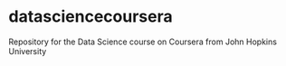 datasciencecoursera
===================

Repository for the Data Science course on Coursera from John Hopkins University 
